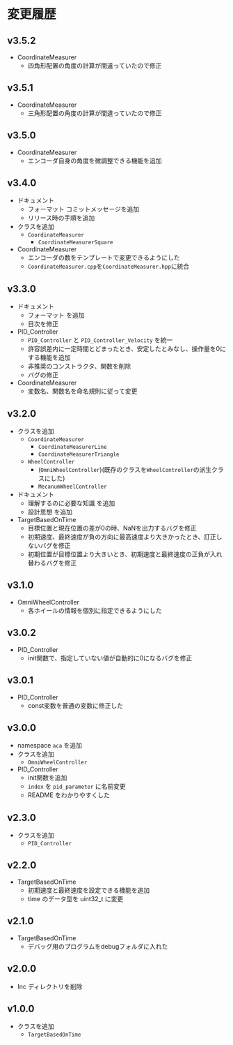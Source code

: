 # 変更履歴

## v3.5.2
  - CoordinateMeasurer
    - 四角形配置の角度の計算が間違っていたので修正
## v3.5.1
  - CoordinateMeasurer
    - 三角形配置の角度の計算が間違っていたので修正
## v3.5.0
  - CoordinateMeasurer
    - エンコーダ自身の角度を微調整できる機能を追加

## v3.4.0
- ドキュメント
   - フォーマット コミットメッセージを追加
   - リリース時の手順を追加
- クラスを追加
   - `CoordinateMeasurer`
     - `CoordinateMeasurerSquare`
- CoordinateMeasurer
  - エンコーダの数をテンプレートで変更できるようにした
  - `CoordinateMeasurer.cpp`を`CoordinateMeasurer.hpp`に統合

## v3.3.0
- ドキュメント
  - フォーマット を追加
  - 目次を修正
- PID_Controller
  - `PID_Controller` と `PID_Controller_Velocity` を統一
  - 許容誤差内に一定時間とどまったとき、安定したとみなし、操作量を0にする機能を追加
  - 非推奨のコンストラクタ、関数を削除
  - バグの修正
- CoordinateMeasurer
  - 変数名、関数名を命名規則に従って変更

## v3.2.0
- クラスを追加
  - `CoordinateMeasurer`
    - `CoordinateMeasurerLine`
    - `CoordinateMeasurerTriangle`
  - `WheelController`
    - (`OmniWheelController`)(既存のクラスを`WheelController`の派生クラスにした)
    - `MecanumWheelController`
- ドキュメント
  - 理解するのに必要な知識 を追加
  - 設計思想 を追加
- TargetBasedOnTime
  - 目標位置と現在位置の差が0の時、NaNを出力するバグを修正
  - 初期速度、最終速度が負の方向に最高速度より大きかったとき、訂正しないバグを修正
  - 初期位置が目標位置より大きいとき、初期速度と最終速度の正負が入れ替わるバグを修正

## v3.1.0
- OmniWheelController
  - 各ホイールの情報を個別に指定できるようにした

## v3.0.2
- PID_Controller
  - init関数で、指定していない値が自動的に0になるバグを修正

## v3.0.1
- PID_Controller
  - const変数を普通の変数に修正した

## v3.0.0
- namespace `aca` を追加
- クラスを追加
  - `OmniWheelController`
- PID_Controller
  - init関数を追加
  - `index` を `pid_parameter` に名前変更
  - README をわかりやすくした

## v2.3.0
- クラスを追加 
  - `PID_Controller`

## v2.2.0
- TargetBasedOnTime
  - 初期速度と最終速度を設定できる機能を追加
  - time のデータ型を uint32_t に変更

## v2.1.0
- TargetBasedOnTime
  - デバッグ用のプログラムをdebugフォルダに入れた

## v2.0.0
- Inc ディレクトリを削除

## v1.0.0
- クラスを追加
    - `TargetBasedOnTime`
